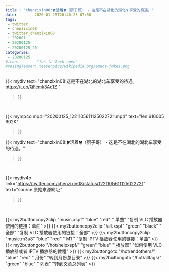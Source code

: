 ```yaml
---
title : "chenzixin08:🍀活着🍀（厨子哥） - 这是不在湖北的湖北车享受的待遇。"
date:        2020-01-25T20:40:23-07:00
tags:
 - twitter
 - chenzixin08
 - twitter_chenzixin08
 - 202001
 - 20200125
 - 20200125_20
categories:
 - 20200125
#icon:        "fas fa-lock-open"
#resImgTeaser: teaserpics/wikipedia.org/emacs-jokes.png
---
```


{{< mydiv text="chenzixin08:这是不在湖北的湖北车享受的待遇。 https://t.co/QFcmk3Ac1Z "
>}}
<br>


{{< mymp4o mp4="20200125_1221105611125022721.mp4"
text="len 616005    602K"
>}}


{{< mydiv text="chenzixin08:🍀活着🍀（厨子哥） - 这是不在湖北的湖北车享受的待遇。"
>}}
<br>

{{< mydiv4o link="https://twitter.com/chenzixin08/status/1221105611125022721"
text="source 原始來源網址"
>}}


<br>




{{< my2buttoncopy2clip "music.xspf"        "blue"   "red"    " 单曲"  "复制 VLC 播放器使用的链接：单曲" >}} {{< my2buttoncopy2clip "/all.xspf"         "green"  "black"  " 全部"  "复制 VLC 播放器使用的链接：全部" >}} {{< my2buttoncopy2clip "music.m3u8"        "blue"   "red"    " M1 "    "复制 IPTV 播放器使用的链接：单曲" >}} {{< my2buttongoto      "/hot/helpxspf/"    "green"  "blue"   " 播放器" "如何使用 VLC 播放器或者 IPTV 播放器的教程" >}} {{< my2buttongoto      "/hot/endothers/"   "blue"   "red"    " 月份"   "转到月份总目录" >}} {{< my2buttongoto      "/hot/alltags/"     "green"  "blue"   " 列表"   "转到文章总列表" >}} 
